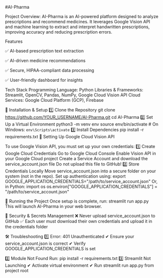 #AI-Pharma

Project Overview: AI-Pharma is an AI-powered platform designed to analyze prescriptions and recommend medicines. It leverages Google Vision API and machine learning to extract and interpret handwritten prescriptions, improving accuracy and reducing prescription errors.


Features

✅ AI-based prescription text extraction

✅ AI-driven medicine recommendations

✅ Secure, HIPAA-compliant data processing

✅ User-friendly dashboard for insights


Tech Stack
Programming Language: Python
Libraries & Frameworks: Streamlit, OpenCV, Pandas, NumPy, Google Cloud Vision API
Cloud Services: Google Cloud Platform (GCP), Firebase


🔧 Installation & Setup
1️⃣ Clone the Repository
git clone https://github.com/YOUR_USERNAME/AI-Pharma.git
cd AI-Pharma
2️⃣ Set Up a Virtual Environment
python3 -m venv env
source env/bin/activate  # On Windows: `env\Scripts\activate`
3️⃣ Install Dependencies
pip install -r requirements.txt
🔑 Setting Up Google Cloud Vision API


To use Google Vision API, you must set up your own credentials:
1️⃣ Create Google Cloud Credentials
Go to Google Cloud Console
Enable Vision API in your Google Cloud project
Create a Service Account and download the service_account.json file
Do not upload this file to GitHub!
2️⃣ Store Credentials Locally
Move service_account.json into a secure folder on your system (not in the repo).
Set up authentication using:
export GOOGLE_APPLICATION_CREDENTIALS="/path/to/service_account.json"
Or, in Python:
import os
os.environ["GOOGLE_APPLICATION_CREDENTIALS"] = "/path/to/service_account.json"


🚀 Running the Project
Once setup is complete, run: streamlit run app.py
This will launch AI-Pharma in your web browser.


🔐 Security & Secrets Management
❌ Never upload service_account.json to GitHub
✅ Each user must download their own credentials and upload it in the credentials folder


🛠 Troubleshooting
1️⃣ Error: 401 Unauthenticated
✔ Ensure your service_account.json is correct
✔ Verify GOOGLE_APPLICATION_CREDENTIALS is set

2️⃣ Module Not Found
Run:
pip install -r requirements.txt
3️⃣ Streamlit Not Launching
✔ Activate virtual environment
✔ Run streamlit run app.py from project root
